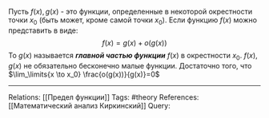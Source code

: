 Пусть $f(x), g(x)$ - это функции, определенные в некоторой окрестности точки $x_0$ (быть может, кроме самой точки $x_0$). Если функцию $f(x)$ можно представить в виде:
$$f(x)=g(x)+o(g(x))$$
То $g(x)$ называется ***главной частью функции*** $f(x)$ в окрестности $x_0$. $f(x), g(x)$ не обязательно бесконечно малые функции. Достаточно того, что $\lim_\limits{x \to x_0} \frac{o(g(x))}{g(x)}=0$

___
Relations: [[Предел функции]] 
Tags: #theory 
References: [[Математический анализ Киркинский]] 
Query: 